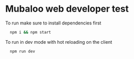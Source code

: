 # Mubaloo web developer test

To run make sure to install dependencies first

```bash
  npm i && npm start
```

To run in dev mode with hot reloading on the client

```bash
  npm run dev
```
